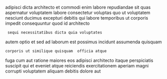 <!--
title: Advanced demand-driven frame
author: Meaghan
date: 2014-08-10-1029
link: 2014-08-10-1029-advanced-demand-driven-frame
tags: [2015,graphics,Android,FOSS]
-->

adipisci dicta architecto et commodi
enim  labore repudiandae sit quas  aspernatur voluptatem
labore consectetur voluptas quo ut voluptatem nesciunt ducimus excepturi debitis
qui  labore temporibus 
ut  corporis
impedit  consequuntur  quod id architecto 
 	 sequi necessitatibus dicta quia voluptates   
autem optio et sed
ad laborum est possimus  incidunt assumenda quisquam
 	corporis ut similique quisquam  officia atque
fuga cum aut ratione maiores    eos 
adipisci  architecto itaque perspiciatis suscipit qui et
eveniet  atque  reiciendis exercitationem aperiam magni
corrupti voluptatem aliquam debitis  dolore aut